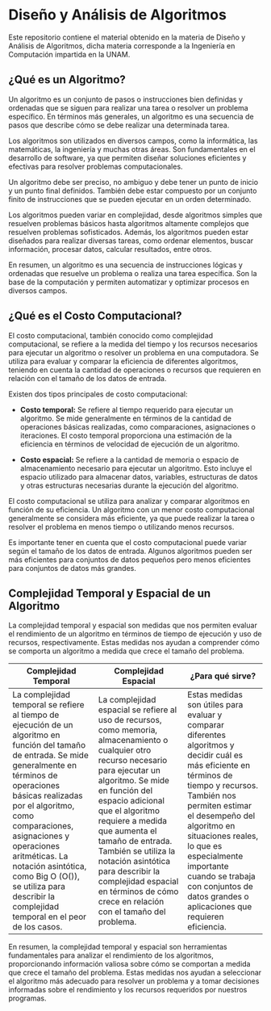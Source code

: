 # **Diseño y Análisis de Algoritmos**

Este repositorio contiene el material obtenido en la materia de Diseño y Análisis de Algoritmos, dicha materia corresponde a la Ingeniería en Computación impartida en la UNAM.

## **¿Qué es un Algoritmo?**
Un algoritmo es un conjunto de pasos o instrucciones bien definidas y ordenadas que se siguen para realizar una tarea o resolver un problema específico. En términos más generales, un algoritmo es una secuencia de pasos que describe cómo se debe realizar una determinada tarea.

Los algoritmos son utilizados en diversos campos, como la informática, las matemáticas, la ingeniería y muchas otras áreas. Son fundamentales en el desarrollo de software, ya que permiten diseñar soluciones eficientes y efectivas para resolver problemas computacionales.

Un algoritmo debe ser preciso, no ambiguo y debe tener un punto de inicio y un punto final definidos. También debe estar compuesto por un conjunto finito de instrucciones que se pueden ejecutar en un orden determinado.

Los algoritmos pueden variar en complejidad, desde algoritmos simples que resuelven problemas básicos hasta algoritmos altamente complejos que resuelven problemas sofisticados. Además, los algoritmos pueden estar diseñados para realizar diversas tareas, como ordenar elementos, buscar información, procesar datos, calcular resultados, entre otros.

En resumen, un algoritmo es una secuencia de instrucciones lógicas y ordenadas que resuelve un problema o realiza una tarea específica. Son la base de la computación y permiten automatizar y optimizar procesos en diversos campos.

## **¿Qué es el Costo Computacional?**

El costo computacional, también conocido como complejidad computacional, se refiere a la medida del tiempo y los recursos necesarios para ejecutar un algoritmo o resolver un problema en una computadora. Se utiliza para evaluar y comparar la eficiencia de diferentes algoritmos, teniendo en cuenta la cantidad de operaciones o recursos que requieren en relación con el tamaño de los datos de entrada.

Existen dos tipos principales de costo computacional:

+ **Costo temporal:** Se refiere al tiempo requerido para ejecutar un algoritmo. Se mide generalmente en términos de la cantidad de operaciones básicas realizadas, como comparaciones, asignaciones o iteraciones. El costo temporal proporciona una estimación de la eficiencia en términos de velocidad de ejecución de un algoritmo.

+ **Costo espacial:** Se refiere a la cantidad de memoria o espacio de almacenamiento necesario para ejecutar un algoritmo. Esto incluye el espacio utilizado para almacenar datos, variables, estructuras de datos y otras estructuras necesarias durante la ejecución del algoritmo.

El costo computacional se utiliza para analizar y comparar algoritmos en función de su eficiencia. Un algoritmo con un menor costo computacional generalmente se considera más eficiente, ya que puede realizar la tarea o resolver el problema en menos tiempo o utilizando menos recursos.

Es importante tener en cuenta que el costo computacional puede variar según el tamaño de los datos de entrada. Algunos algoritmos pueden ser más eficientes para conjuntos de datos pequeños pero menos eficientes para conjuntos de datos más grandes. 

## **Complejidad Temporal y Espacial de un Algoritmo**

La complejidad temporal y espacial son medidas que nos permiten evaluar el rendimiento de un algoritmo en términos de tiempo de ejecución y uso de recursos, respectivamente. Estas medidas nos ayudan a comprender cómo se comporta un algoritmo a medida que crece el tamaño del problema.

| **Complejidad Temporal** | **Complejidad Espacial** | **¿Para qué sirve?** |
|-----------|-----------|-----------|
| La complejidad temporal se refiere al tiempo de ejecución de un algoritmo en función del tamaño de entrada. Se mide generalmente en términos de operaciones básicas realizadas por el algoritmo, como comparaciones, asignaciones y operaciones aritméticas. La notación asintótica, como Big O (O()), se utiliza para describir la complejidad temporal en el peor de los casos. | La complejidad espacial se refiere al uso de recursos, como memoria, almacenamiento o cualquier otro recurso necesario para ejecutar un algoritmo. Se mide en función del espacio adicional que el algoritmo requiere a medida que aumenta el tamaño de entrada. También se utiliza la notación asintótica para describir la complejidad espacial en términos de cómo crece en relación con el tamaño del problema. | Estas medidas son útiles para evaluar y comparar diferentes algoritmos y decidir cuál es más eficiente en términos de tiempo y recursos. También nos permiten estimar el desempeño del algoritmo en situaciones reales, lo que es especialmente importante cuando se trabaja con conjuntos de datos grandes o aplicaciones que requieren eficiencia. |

En resumen, la complejidad temporal y espacial son herramientas fundamentales para analizar el rendimiento de los algoritmos, proporcionando información valiosa sobre cómo se comportan a medida que crece el tamaño del problema. Estas medidas nos ayudan a seleccionar el algoritmo más adecuado para resolver un problema y a tomar decisiones informadas sobre el rendimiento y los recursos requeridos por nuestros programas.
